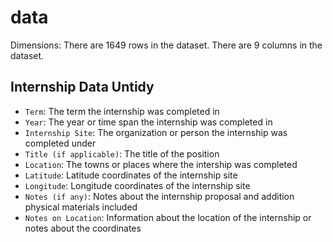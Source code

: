 # data
Dimensions: 
There are 1649 rows in the dataset.
There are 9 columns in the dataset.

## Internship Data Untidy
- `Term`: The term the internship was completed in 
- `Year`: The year or time span the internship was completed in
- `Internship Site`: The organization or person the internship was completed under
- `Title (if applicable)`: The title of the position 
- `Location`: The towns or places where the intership was completed
- `Latitude`: Latitude coordinates of the internship site
- `Longitude`: Longitude coordinates of the internship site
- `Notes (if any)`: Notes about the internship proposal and addition physical materials included
- `Notes on Location`: Information about the location of the internship or notes about the coordinates 
